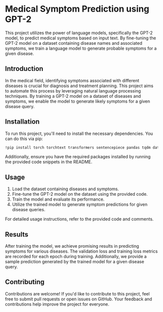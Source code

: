 # Medical Symptom Prediction using GPT-2
This project utilizes the power of language models, specifically the GPT-2 model, to predict medical symptoms based on input text. By fine-tuning the GPT-2 model on a dataset containing disease names and associated symptoms, we train a language model to generate probable symptoms for a given disease.

## Introduction
In the medical field, identifying symptoms associated with different diseases is crucial for diagnosis and treatment planning. This project aims to automate this process by leveraging natural language processing techniques. By training a GPT-2 model on a dataset of diseases and symptoms, we enable the model to generate likely symptoms for a given disease query.

## Installation
To run this project, you'll need to install the necessary dependencies. You can do this via pip:

```bash
!pip install torch torchtext transformers sentencepiece pandas tqdm datasets
```

Additionally, ensure you have the required packages installed by running the provided code snippets in the README.

## Usage
1. Load the dataset containing diseases and symptoms.
2. Fine-tune the GPT-2 model on the dataset using the provided code.
3. Train the model and evaluate its performance.
4. Utilize the trained model to generate symptom predictions for given disease queries.
   
For detailed usage instructions, refer to the provided code and comments.

## Results
After training the model, we achieve promising results in predicting symptoms for various diseases. The validation loss and training loss metrics are recorded for each epoch during training. Additionally, we provide a sample prediction generated by the trained model for a given disease query.

## Contributing
Contributions are welcome! If you'd like to contribute to this project, feel free to submit pull requests or open issues on GitHub. Your feedback and contributions help improve the project for everyone.
